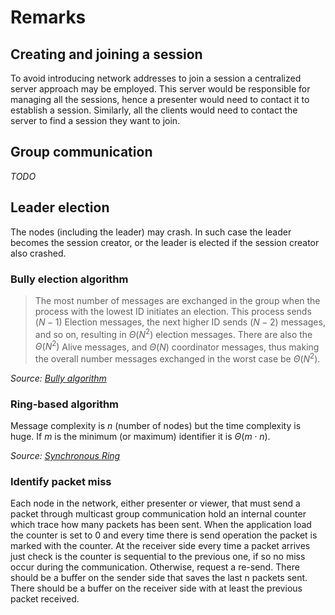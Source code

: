 # Remarks

## Creating and joining a session

To avoid introducing network addresses to join a session a centralized server approach may be employed. This server would be responsible for managing all the sessions, hence a presenter would need to contact it to establish a session. Similarly, all the clients would need to contact the server to find a session they want to join.

## Group communication

*TODO*

## Leader election

The nodes (including the leader) may crash. In such case the leader becomes the session creator, or the leader is elected if the session creator also crashed.

### Bully election algorithm

> The most number of messages are exchanged in the group when the process with the lowest ID initiates an election. This process sends $(N−1)$ Election messages, the next higher ID sends $(N−2)$ messages, and so on, resulting in $\Theta(N^2)$ election messages. There are also the $\Theta(N^2)$ Alive messages, and $\Theta(N)$ coordinator messages, thus making the overall number messages exchanged in the worst case be $\Theta(N^2)$.

*Source: [Bully algorithm](https://wikipedia.org/en/Bully_algorithm)*

### Ring-based algorithm

Message complexity is *n* (number of nodes) but the time complexity is huge. If *m* is the minimum (or maximum) identifier it is $\Theta(m \cdot n)$.

*Source: [Synchronous Ring](https://disco.ethz.ch/courses/podc_allstars/lecture/chapter3.pdf)*

### Identify packet miss
Each node in the network, either presenter or viewer, that must send a packet through multicast group communication hold an internal counter which trace how many packets has been sent.
When the application load the counter is set to 0 and every time there is send operation the packet is marked with the counter. At the receiver side every time a packet arrives just check is the counter is sequential to the previous one, if so no miss occur during the communication. Otherwise, request a re-send.
There should be a buffer on the sender side that saves the last n packets sent.
There should be a buffer on the receiver side with at least the previous packet received.
